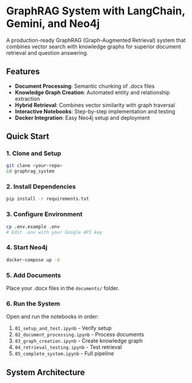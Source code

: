# GraphRAG System with LangChain, Gemini, and Neo4j

A production-ready GraphRAG (Graph-Augmented Retrieval) system that combines vector search with knowledge graphs for superior document retrieval and question answering.

## Features

- **Document Processing**: Semantic chunking of .docx files
- **Knowledge Graph Creation**: Automated entity and relationship extraction
- **Hybrid Retrieval**: Combines vector similarity with graph traversal
- **Interactive Notebooks**: Step-by-step implementation and testing
- **Docker Integration**: Easy Neo4j setup and deployment

## Quick Start

### 1. Clone and Setup

```bash
git clone <your-repo>
cd graphrag_system
```

### 2. Install Dependencies

```bash
pip install -r requirements.txt
```

### 3. Configure Environment

```bash
cp .env.example .env
# Edit .env with your Google API key
```

### 4. Start Neo4j

```bash
docker-compose up -d
```

### 5. Add Documents

Place your .docx files in the `documents/` folder.

### 6. Run the System

Open and run the notebooks in order:
1. `01_setup_and_test.ipynb` - Verify setup
2. `02_document_processing.ipynb` - Process documents
3. `03_graph_creation.ipynb` - Create knowledge graph
4. `04_retrieval_testing.ipynb` - Test retrieval
5. `05_complete_system.ipynb` - Full pipeline

## System Architecture